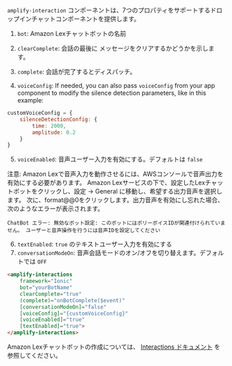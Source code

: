 `amplify-interaction` コンポーネントは、7つのプロパティをサポートするドロップインチャットコンポーネントを提供します。

1. `bot`: Amazon Lexチャットボットの名前

2. `clearComplete`: 会話の最後に メッセージをクリアするかどうかを示します。

3. `complete`: 会話が完了するとディスパッチ。
4.  `voiceConfig`: If needed, you can also pass `voiceConfig` from your app component to modify the silence detection parameters, like in this example:

```js
customVoiceConfig = {
    silenceDetectionConfig: {
        time: 2000,
        amplitude: 0.2
    }   
}

```
5. `voiceEnabled`: 音声ユーザー入力を有効にする。デフォルトは `false`

注意: Amazon Lexで音声入力を動作させるには、AWSコンソールで音声出力を有効にする必要があります。 Amazon Lexサービスの下で、設定したLexチャットボットをクリックし、設定 -> General に移動し、希望する出力音声を選択します。 次に、format@@0をクリックします。出力音声を有効にし忘れた場合、次のようなエラーが表示されます。
```
ChatBot エラー: 無効なボット設定: このボットにはポリーボイスIDが関連付けられていません。 ユーザーと音声操作を行うには音声IDを設定してください
```

6. `textEnabled`: `true` のテキストユーザー入力を有効にする
7. `conversationModeOn`: 音声会話モードのオン/オフを切り替えます。デフォルトでは `OFF`

```html
<amplify-interactions 
    framework="Ionic"
    bot="yourBotName" 
    clearComplete="true" 
    (complete)="onBotComplete($event)"
    [conversationModeOn]="false"
    [voiceConfig]="{customVoiceConfig}"
    [voiceEnabled]="true"
    [textEnabled]="true">
</amplify-interactions>
```

Amazon Lexチャットボットの作成については、 [Interactions ドキュメント](~/lib/interactions/getting-started.md) を参照してください。